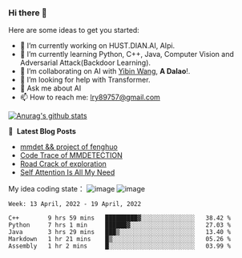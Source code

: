 ### Hi there 👋

<!--
**LRY89757/LRY89757** is a ✨ _special_ ✨ repository because its `README.md` (this file) appears on your GitHub profile.
-->
Here are some ideas to get you started:

- 🔭 I’m currently working on HUST.DIAN.AI, AIpi.
- 🌱 I’m currently learning Python, C++, Java, Computer Vision and Adversarial Attack(Backdoor Learning).
- 👯 I’m collaborating on AI with [Yibin Wang](https://github.com/flyleeee), **A Dalao**!.
- 🤔 I’m looking for help with Transformer.
- 💬 Ask me about AI
- 📫 How to reach me: lry89757@gmail.com
<!-- - 😄 Pronouns: ... -->
<!-- - ⚡ Fun fact: ... -->

[![Anurag's github stats](https://github-readme-stats.vercel.app/api?username=LRY89757)](https://github.com/anuraghazra/github-readme-stats)

📕 &nbsp;**Latest Blog Posts**
<!-- BLOG-POST-LIST:START -->
- [mmdet && project of fenghuo](https://lry89757.github.io/2021/11/09/mmdet-project-of-fenghuo/)
- [Code Trace of MMDETECTION](https://lry89757.github.io/2021/10/16/code-trace-of-mmdetection/)
- [Road Crack of exploration](https://lry89757.github.io/2021/10/04/lu-mian-lie-feng-shu-ju-ji-diao-yan/)
- [Self Attention Is All My Need](https://lry89757.github.io/2021/10/13/self-attention-is-all-my-need/)
<!-- - [God Mode in browsers: document.designMode = "on"](https://dev.to/gautamkrishnar/god-mode-in-browsers-document-designmode-on-2pmo) -->
<!-- BLOG-POST-LIST:END -->

My idea coding state：
![image](https://user-images.githubusercontent.com/77330637/163973410-badc6966-d278-4323-9a53-8cd451b1017b.png)
![image](https://user-images.githubusercontent.com/77330637/164245602-1648badd-82c5-4075-9b56-e67e85489e32.png)


<!--START_SECTION:waka-->
```text
Week: 13 April, 2022 - 19 April, 2022

C++        9 hrs 59 mins   █████████▓░░░░░░░░░░░░░░░   38.42 % 
Python     7 hrs 1 min     ██████▓░░░░░░░░░░░░░░░░░░   27.03 % 
Java       3 hrs 29 mins   ███▒░░░░░░░░░░░░░░░░░░░░░   13.40 % 
Markdown   1 hr 21 mins    █▒░░░░░░░░░░░░░░░░░░░░░░░   05.26 % 
Assembly   1 hr 2 mins     █░░░░░░░░░░░░░░░░░░░░░░░░   03.99 % 
```
<!--END_SECTION:waka-->

